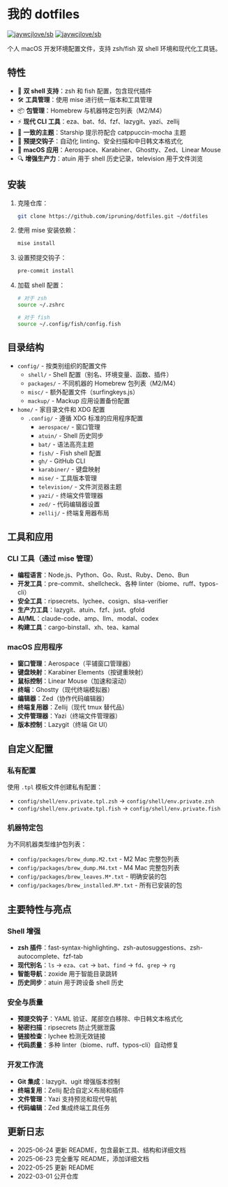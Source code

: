 # 我的 dotfiles

<!--rehype:style=font-size: 38px; border-bottom: 0; display: flex; min-height: 260px; align-items: center; justify-content: center;-->

[![jaywcjlove/sb](https://wangchujiang.com/sb/lang/english.svg)](README.md) [![jaywcjlove/sb](https://wangchujiang.com/sb/lang/chinese.svg)](README.zh-cn.md)

<!--rehype:style=text-align: center;-->

个人 macOS 开发环境配置文件，支持 zsh/fish 双 shell 环境和现代化工具链。

## 特性

- 🐚 **双 shell 支持**：zsh 和 fish 配置，包含现代插件
- 🛠️ **工具管理**：使用 mise 进行统一版本和工具管理
- 📦 **包管理**：Homebrew 与机器特定包列表（M2/M4）
- ⚡ **现代 CLI 工具**：eza、bat、fd、fzf、lazygit、yazi、zellij
- 🎨 **一致的主题**：Starship 提示符配合 catppuccin-mocha 主题
- 🔧 **预提交钩子**：自动化 linting、安全扫描和中日韩文本格式化
- 📱 **macOS 应用**：Aerospace、Karabiner、Ghostty、Zed、Linear Mouse
- 🔍 **增强生产力**：atuin 用于 shell 历史记录，television 用于文件浏览

## 安装

1. 克隆仓库：

   ```bash
   git clone https://github.com/ipruning/dotfiles.git ~/dotfiles
   ```

2. 使用 mise 安装依赖：

   ```bash
   mise install
   ```

3. 设置预提交钩子：

   ```bash
   pre-commit install
   ```

4. 加载 shell 配置：

   ```bash
   # 对于 zsh
   source ~/.zshrc

   # 对于 fish
   source ~/.config/fish/config.fish
   ```

## 目录结构

- `config/` - 按类别组织的配置文件
  - `shell/` - Shell 配置（别名、环境变量、函数、插件）
  - `packages/` - 不同机器的 Homebrew 包列表（M2/M4）
  - `misc/` - 额外配置文件（surfingkeys.js）
  - `mackup/` - Mackup 应用设置备份配置
- `home/` - 家目录文件和 XDG 配置
  - `.config/` - 遵循 XDG 标准的应用程序配置
    - `aerospace/` - 窗口管理
    - `atuin/` - Shell 历史同步
    - `bat/` - 语法高亮主题
    - `fish/` - Fish shell 配置
    - `gh/` - GitHub CLI
    - `karabiner/` - 键盘映射
    - `mise/` - 工具版本管理
    - `television/` - 文件浏览器主题
    - `yazi/` - 终端文件管理器
    - `zed/` - 代码编辑器设置
    - `zellij/` - 终端复用器布局

## 工具和应用

### CLI 工具（通过 mise 管理）

- **编程语言**：Node.js、Python、Go、Rust、Ruby、Deno、Bun
- **开发工具**：pre-commit、shellcheck、各种 linter（biome、ruff、typos-cli）
- **安全工具**：ripsecrets、lychee、cosign、slsa-verifier
- **生产力工具**：lazygit、atuin、fzf、just、gfold
- **AI/ML**：claude-code、amp、llm、modal、codex
- **构建工具**：cargo-binstall、xh、tea、kamal

### macOS 应用程序

- **窗口管理**：Aerospace（平铺窗口管理器）
- **键盘映射**：Karabiner Elements（按键重映射）
- **鼠标控制**：Linear Mouse（加速和滚动）
- **终端**：Ghostty（现代终端模拟器）
- **编辑器**：Zed（协作代码编辑器）
- **终端复用器**：Zellij（现代 tmux 替代品）
- **文件管理器**：Yazi（终端文件管理器）
- **版本控制**：Lazygit（终端 Git UI）

## 自定义配置

### 私有配置

使用 `.tpl` 模板文件创建私有配置：

- `config/shell/env.private.tpl.zsh` → `config/shell/env.private.zsh`
- `config/shell/env.private.tpl.fish` → `config/shell/env.private.fish`

### 机器特定包

为不同机器类型维护包列表：

- `config/packages/brew_dump.M2.txt` - M2 Mac 完整包列表
- `config/packages/brew_dump.M4.txt` - M4 Mac 完整包列表
- `config/packages/brew_leaves.M*.txt` - 明确安装的包
- `config/packages/brew_installed.M*.txt` - 所有已安装的包

## 主要特性与亮点

### Shell 增强

- **zsh 插件**：fast-syntax-highlighting、zsh-autosuggestions、zsh-autocomplete、fzf-tab
- **现代别名**：`ls` → `eza`、`cat` → `bat`、`find` → `fd`、`grep` → `rg`
- **智能导航**：zoxide 用于智能目录跳转
- **历史同步**：atuin 用于跨设备 shell 历史

### 安全与质量

- **预提交钩子**：YAML 验证、尾部空白移除、中日韩文本格式化
- **秘密扫描**：ripsecrets 防止凭据泄露
- **链接检查**：lychee 检测无效链接
- **代码质量**：多种 linter（biome、ruff、typos-cli）自动修复

### 开发工作流

- **Git 集成**：lazygit、ugit 增强版本控制
- **终端复用**：Zellij 配合自定义布局和插件
- **文件管理**：Yazi 支持预览和现代导航
- **代码编辑**：Zed 集成终端工具任务

## 更新日志

- 2025-06-24 更新 README，包含最新工具、结构和详细文档
- 2025-06-23 完全重写 README，添加详细文档
- 2022-05-25 更新 README
- 2022-03-01 公开仓库
